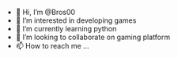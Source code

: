 - 👋 Hi, I’m @Bros00
- 👀 I’m interested in developing games
- 🌱 I’m currently learning python
- 💞️ I’m looking to collaborate on gaming platform 
- 📫 How to reach me ...

<!---
Bros00/Bros00 is a ✨ special ✨ repository because its `README.md` (this file) appears on your GitHub profile.
You can click the Preview link to take a look at your changes.
--->

